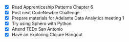 - [x] Read Apprenticeship Patterns Chapter 6
- [x] Post next CodeNewbie Challenge
- [x] Prepare materials for Adelante Data Analytics meeting 1
- [x] Try using Sphero with Python
- [x] Attend TEDx San Antonio
- [x] Have an Exploring Clojure Hangout
